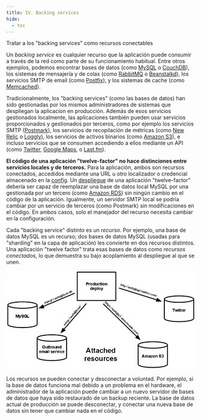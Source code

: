 ```yaml
---
title: IV. Backing services
hide:
  - toc
---
```

Tratar a los "backing services" como recursos conectables

Un *backing service* es cualquier recurso que la aplicación puede consumir a través de la red como parte de su funcionamiento habitual. Entre otros ejemplos, podemos encontrar bases de datos (como [MySQL](http://dev.mysql.com/) o [CouchDB](http://couchdb.apache.org/)), los sistemas de mensajería y de colas (como [RabbitMQ](http://www.rabbitmq.com/) o [Beanstalkd](https://beanstalkd.github.io)), los servicios SMTP de email (como [Postfix](http://www.postfix.org/)), y los sistemas de cache (como [Memcached](http://memcached.org/)).

Tradicionalmente, los "backing services" (como las bases de datos) han sido gestionadas por los mismos administradores de sistemas que despliegan la aplicacion en producción. Además de esos servicios gestionados localmente, las aplicaciones también pueden usar servicios proporcionados y gestionados por terceros, como por ejemplo los servicios SMTP ([Postmark](http://postmarkapp.com/)), los servicios de recopilación de métricas (como [New Relic](http://newrelic.com/) o [Loggly](http://www.loggly.com/)), los servicios de activos binarios (como [Amazon S3](http://aws.amazon.com/s3/)), e incluso servicios que se consumen accediendo a ellos mediante un API (como [Twitter](http://dev.twitter.com/), [Google Maps](https://developers.google.com/maps/), o [Last.fm](http://www.last.fm/api)).

**El código de una aplicación "twelve-factor" no hace distinciones entre servicios locales y de terceros.** Para la aplicación, ambos son recursos conectados, accedidos mediante una URL u otro localizador o credencial almacenado en la [config](./config.md). Un [despliegue](./codebase.md) de una aplicación "twelve-factor" debería ser capaz de reemplazar una base de datos local MySQL por una gestionada por un tercero (como [Amazon RDS](http://aws.amazon.com/rds/)) sin ningún cambio en el código de la aplicación. Igualmente, un servidor SMTP local se podría cambiar por un servicio de terceros (como Postmark) sin modificaciones en el código. En ambos casos, solo el manejador del recurso necesita cambiar en la configuración.

Cada "backing service" distinto es un *recurso*. Por ejemplo, una base de datos MySQL es un recurso; dos bases de datos MySQL (usadas para "sharding" en la capa de aplicación) les convierte en dos recursos distintos. Una aplicación "twelve factor" trata esas bases de datos como *recursos conectados*, lo que demuestra su bajo acoplamiento al despliegue al que se unen.

![Un despliegue en producción conectado a cuatro backing services.](images/attached-resources.png)

Los recursos se pueden conectar y desconectar a voluntad. Por ejemplo, si la base de datos funciona mal debido a un problema en el hardware, el administrador de la aplicación puede cambiar a un nuevo servidor de bases de datos que haya sido restaurado de un backup reciente. La base de datos actual de producción se puede desconectar, y conectar una nueva base de datos sin tener que cambiar nada en el código.
